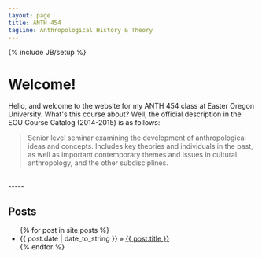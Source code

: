 ```yaml
---
layout: page
title: ANTH 454
tagline: Anthropological History & Theory
---
```

{% include JB/setup %}

# Welcome!

Hello, and welcome to the website for my ANTH 454 class at Easter Oregon University. What's this course about? Well, the official description in the EOU Course Catalog (2014-2015) is as follows:

> Senior level seminar examining the development of anthropological ideas and concepts. Includes key theories and individuals in the past, as well as important contemporary themes and issues in cultural anthropology, and the other subdisciplines. 

<br>
-----

## Posts


<ul class="posts">
  {% for post in site.posts %}
    <li><span>{{ post.date | date_to_string }}</span> &raquo; <a href="{{ BASE_PATH }}{{ post.url }}">{{ post.title }}</a></li>
  {% endfor %}
</ul>

